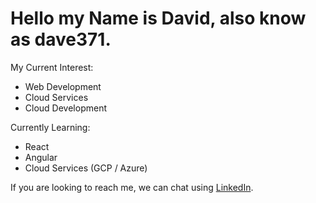 # Hello my Name is David, also know as dave371.

My Current Interest:
- Web Development
- Cloud Services
- Cloud Development

Currently Learning:
- React
- Angular
- Cloud Services (GCP / Azure)

If you are looking to reach me, we can chat using [LinkedIn](linkedin.com/in/david-pacheco-50b2641bb).

<!---
dave371/dave371 is a ✨ special ✨ repository because its `README.md` (this file) appears on your GitHub profile.
You can click the Preview link to take a look at your changes.
--->
